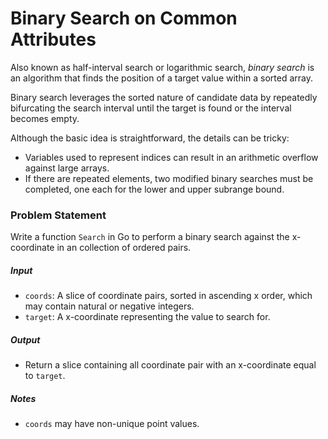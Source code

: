 # Binary Search on Common Attributes

Also known as half-interval search or logarithmic search, *binary search* is an algorithm that finds the position of a target value within a sorted array.

Binary search leverages the sorted nature of candidate data by repeatedly bifurcating the search interval until the target is found or the interval becomes empty.

Although the basic idea is straightforward, the details can be tricky:
- Variables used to represent indices can result in an arithmetic overflow against large arrays.
- If there are repeated elements, two modified binary searches must be completed, one each for the lower and upper subrange bound.

### Problem Statement

Write a function `Search` in Go to perform a binary search against the x-coordinate in an collection of ordered pairs.

##### Input
- `coords`: A slice of coordinate pairs, sorted in ascending x order, which may contain natural or negative integers.
- `target`: A x-coordinate representing the value to search for.

##### Output
- Return a slice containing all coordinate pair with an x-coordinate equal to `target`.

##### Notes
- `coords` may have non-unique point values.
